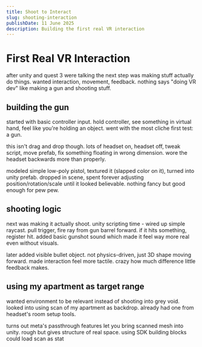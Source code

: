 ```yaml
---
title: Shoot to Interact  
slug: shooting-interaction  
publishDate: 11 June 2025  
description: Building the first real VR interaction  
---
```


# First Real VR Interaction

after unity and quest 3 were talking the next step was making stuff actually do things. wanted interaction, movement, feedback. nothing says "doing VR dev" like making a gun and shooting stuff.

## building the gun

started with basic controller input. hold controller, see something in virtual hand, feel like you're holding an object. went with the most cliche first test: a gun.

this isn't drag and drop though. lots of headset on, headset off, tweak script, move prefab, fix something floating in wrong dimension. wore the headset backwards more than properly.

modeled simple low-poly pistol, textured it (slapped color on it), turned into unity prefab. dropped in scene, spent forever adjusting position/rotation/scale until it looked believable. nothing fancy but good enough for pew pew.

## shooting logic

next was making it actually shoot. unity scripting time - wired up simple raycast. pull trigger, fire ray from gun barrel forward. if it hits something, register hit. added basic gunshot sound which made it feel way more real even without visuals.

later added visible bullet object. not physics-driven, just 3D shape moving forward. made interaction feel more tactile. crazy how much difference little feedback makes.

## using my apartment as target range

wanted environment to be relevant instead of shooting into grey void. looked into using scan of my apartment as backdrop. already had one from headset's room setup tools.

turns out meta's passthrough features let you bring scanned mesh into unity. rough but gives structure of real space. using SDK building blocks could load scan as stat